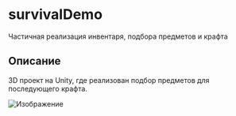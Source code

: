 # survivalDemo
Частичная реализация инвентаря, подбора предметов и крафта
## Описание
3D проект на Unity, где реализован подбор предметов для последующего крафта.

![Изображение](https://sun9-76.userapi.com/impg/mpU4xBDrG7lVFY1EplNVwt_KM24oYfaOpJjdYA/nEAibYEc7z8.jpg?size=1628x902&quality=96&sign=71bd28a6ccb4212936eac7a7b80c9117&type=album)
